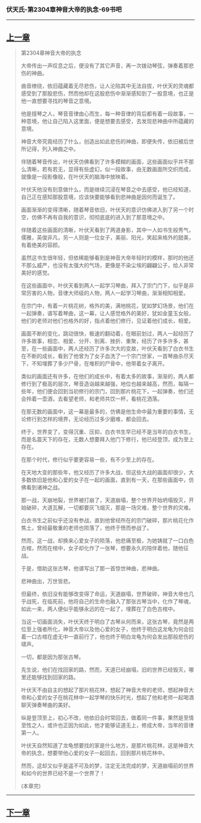 ### 伏天氏-第2304章神音大帝的执念-69书吧

--------
[上一章](./54a89d5a270aeec24a851c7a7eddce70.md)
--------


>
>
>
>第2304章神音大帝的执念
>
>大帝传出一声叹息之后，便没有了其它声音，再一次拨动琴弦，弹奏着那悲伤的神曲。
>
>曲音缭绕，依旧蕴藏着无尽悲伤，让人沦陷其中无法自拔，叶伏天的灵魂都感受到了那股悲伤，然而他却在这股悲伤中渐渐感知到了一股意境，也正是他一直想要寻找的琴音之意境。
>
>他是擅琴之人，琴音音律由心而生，每一种音律的背后都有着一段故事，一种意境，他让自己陷入这里面，便是想要去感受，去发现悲神曲中所蕴藏的意境。
>
>神音大帝究竟经历了什么，创造出如此悲伤的神曲，即便失传，依旧被后世所记得，列入神曲之中。
>
>伴随着琴音传出，叶伏天仿佛看到了许多模糊的画面，这些画面似乎并不那么清晰，若有若无，显得有些虚幻，似一段故事，由无数画面所交织而成，就像是一段影像般，在叶伏天的脑海中放映着。
>
>叶伏天他没有刻意做什么，而是继续沉浸在琴音之中去感受，他已经知道，自己正在感知那股意境，应该快要能够看到悲神曲是因何而诞生了。
>
>画面渐渐的变得清晰，随着琴音依旧，叶伏天的意识仿佛进入到了另一个时空，仿佛不再有自我的意识，彻彻底底的进入到了那意境之中。
>
>伴随着这些画面的清晰，叶伏天看到了两道身影，其中一人如书生般秀气，儒雅，英俊非凡，另一人则是一位女子，美丽、阳光，笑起来格外的甜美，有着绝美的容颜。
>
>虽然这书生很年轻，但依稀能够看到是神音大帝年轻时的模样，那时的他还不那么威严，也没有太强大的气场，更像是不染尘埃的翩翩公子，给人非常美好的感觉。
>
>在这些画面中，叶伏天看到两人一起学习琴曲，拜入了宗门门下，似乎是非常厉害的人物，音律大师级的人物，两人一起学习琴曲，渐渐相知相爱。
>
>在宗门中，有着一片桃花树，格外的美，满地桃花，犹如梦幻场景，他们在一起弹奏，谱写着琴曲，这一幕，让人感觉格外的美好，犹如金童玉女般，他们的老师对他们也格外的好，指点着他们修行，见证着他们成长，相爱。
>
>画面不断的变化，跳动很快，极速的翻动着，在眼前划过，两人一起经历了许多故事，相恋、相爱、分开、别离、挫折、重聚，经历了许多许多，甚至，在一些画面中，两人还经历了许多次大的变故，叶伏天看到了白衣书生在不断的成长，看到了他曾为了女子血洗了一个宗门世家，一首琴曲杀尽天下，不知埋葬了多少尸骨，在堆积的尸骨中，他带着女子离开。
>
>类似的画面还有许多，在他们的成长中，有着太多的故事，渐渐的，两人都修行到了极高的层次，琴音造诣越来越强，地位也越来越高，然而，每隔一些年，他们便会回到当初修行的宗门，回到那片桃花下，一起弹奏，他们还会拎着一壶酒，去看望老师，和老师共饮一杯，看桃花洒落。
>
>在那无数的画面中，这一幕是最多的，仿佛是他生命中最为重要的事情，无论修行到怎样的境界，无论经历过多少磨难，都会回去。
>
>终于，世界变了，变得沉重、压抑，白衣书生早已经不是当年的白衣书生，而是名震天下的存在，无数人想要拜入他门下修行，他已经登顶，成为至上存在。
>
>在那个时代，修行似乎要更容易一些，有不少至上的存在。
>
>在天地大变的那些年，他又经历了许多大战，但这些大战的画面却很少，大多数依旧是他和心爱的女子在一起的画面，直到有一天，在那些画面中，仿佛看到诸神之战。
>
>那一战，天崩地裂，世界被打崩了，天道崩塌，整个世界开始坍塌毁灭，开始破碎，大道瓦解，一切都要灰飞烟灭，那是一场灾难，整个世界的灾难。
>
>白衣书生之前似乎还没有参战，直到他曾经所在的宗门破碎，那片桃花化作焦土，曾经最敬重的老师也陨落了，他终于愤而参战了。
>
>然而，这一战，却换来心爱女子的陨落，他悲痛至极，为她铸就了一口白色古棺，然而在棺中，女子却化作了一张琴，想要永久的陪伴着他，随他征战。
>
>于是，借助这张古琴，他谱写出了那一首惊世神曲，悲神曲。
>
>悲神曲出，万世皆悲。
>
>但最终，依旧没有能够改变得了命运，天道崩塌，世界破碎，神音大帝也几乎战死，在临死前，他将自己的生命也融入了那张古琴当中，化作了琴魂，如此一来，两人便似乎能够永远的在一起了，埋葬在了白色古棺中。
>
>当这一切画面消失，叶伏天终于明白了古琴从何而来，这张古琴，竟然是两位至上强者所化，神音大帝以及他心爱的女子，他终于明白这龙龟为何会拉着一口古棺在虚无中一直前行了，他也终于明白龙龟为何会发出那般悲伤的啸声。
>
>一切，都是因为那张古琴。
>
>先生说，他们在找回家的路，然而，天道已经崩塌，旧的世界已经毁灭，哪里还能够找到回家的路。
>
>叶伏天不由自主的想起了那片桃花林，想起了神音大帝的老师，想起神音大帝和心爱的女子在桃花林中一起学琴的快乐时光，想起了他和老师一起喝酒聊天弹奏琴曲的美好。
>
>纵是登顶至上，初心不改，他依旧会时常回去，做着同一件事，果然是至情至性之人，或许也正因为如此，他才能够证道无上，修成大帝，当年的音律第一人。
>
>叶伏天自然知道了龙龟想要找的家是什么地方，是那片桃花林，这是神音大帝的执念，想要带他心爱的女子一起回去，回到那片桃花林中。
>
>然而，这却又似乎是遥不可及的梦，注定无法完成的梦，天道崩塌前的世界和如今的世界已经不是一个世界了！
>
>(本章完)
>
>

--------
[下一章](./41c7448a287b8ad05f1cb6d376c5408b.md)
--------
